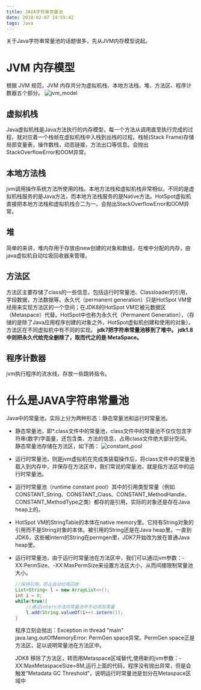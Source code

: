 ```yaml
---
title: JAVA字符串常量池
date: 2018-02-07 14:55:42
tags: Java
---
```


关于Java字符串常量池的话题很多，先从JVM内存模型说起。

# JVM 内存模型

根据 JVM 规范，JVM 内存共分为虚拟机栈、本地方法栈、堆、方法区、程序计数器五个部分。
![jvm_model](jvm_model.jpg)

## 虚拟机栈

Java虚拟机栈是Java方法执行的内存模型，每一个方法从调用直至执行完成的过程，就对应着一个栈帧在虚拟机栈中入栈到出栈的过程。栈帧(Stack Frame)存储局部变量表，操作数栈，动态链接，方法出口等信息。会抛出StackOverflowError和OOM异常。

## 本地方法栈

jvm调用操作系统方法所使用的栈。本地方法栈和虚拟机栈非常相似，不同的是虚拟机栈服务的是Java方法，而本地方法栈服务的是Native方法。HotSpot虚拟机直接把本地方法栈和虚拟机栈合二为一。会抛出StackOverflowError和OOM异常。

## 堆

简单的来讲，堆内存用于存放由new创建的对象和数组，在堆中分配的内存，由java虚拟机自动垃圾回收器来管理。

## 方法区

方法区主要存储了class的一些信息，包括运行时常量池、Classloader的引用，字段数据，方法数据等。永久代（permanent generation）只是HotSpot VM曾经用来实现方法区的一个空间；在JDK8的HotSpot VM它被元数据区（Metaspace）代替。HotSpot中也称为永久代（Permanent Generation），（存储的是除了Java应用程序创建的对象之外，HotSpot虚拟机创建和使用的对象）。方法区在不同虚拟机中有不同的实现。
**jdk7把字符串常量池移到了堆中。
jdk1.8中则把永久代给完全删除了，取而代之的是 MetaSpace。**

## 程序计数器

jvm执行程序的流水线，存放一些跳转指令。

# 什么是JAVA字符串常量池

Java中的常量池，实际上分为两种形态：静态常量池和运行时常量池。

* 静态常量池，即*.class文件中的常量池，class文件中的常量池不仅仅包含字符串(数字)字面量，还包含类、方法的信息，占用class文件绝大部分空间。
  静态常量池存储在方法区，如下图：
![constant_pool](constant_pool.jpg)

* 运行时常量池，则是jvm虚拟机在完成类装载操作后，将class文件中的常量池载入到内存中，并保存在方法区中，我们常说的常量池，就是指方法区中的运行时常量池。
* 运行时常量池（runtime constant pool）其中的引用类型常量（例如CONSTANT_String、CONSTANT_Class、CONSTANT_MethodHandle、CONSTANT_MethodType之类）都存的是引用，实际的对象还是存在Java heap上的。
* HotSpot VM的StringTable的本体在native memory里。它持有String对象的引用而不是String对象的本体。被引用的String还是在Java heap里。一直到JDK6，这些被intern的String在permgen里，JDK7开始改为放在普通Java heap里。
* 运行时常量池，由于运行时常量池在方法区中，我们可以通过jvm参数：-XX:PermSize、-XX:MaxPermSize来设置方法区大小，从而间接限制常量池大小。

    ```JAVA
    //保持引用，防止自动垃圾回收
    List<String> l = new ArrayList<>();
    int i = 0;
    while(true){
        //通过intern方法向常量池中手动添加常量
        l.add(String.valueOf(i++).intern());
    }
    ```

  程序立刻会抛出：Exception in thread "main" java.lang.outOfMemoryError: PermGen space异常。PermGen space正是方法区，足以说明常量池在方法区中。

  JDK8 移除了方法区，转而用Metaspace区域替代,使用新的jvm参数：-XX:MaxMetaspaceSize=8M,运行上面的代码，程序没有抛出异常，但是会触发“Metadata GC Threshold”，说明运行时常量池是划分在Metaspace区域中

